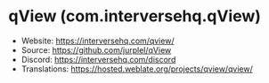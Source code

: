 # qView (com.interversehq.qView)

- Website: https://interversehq.com/qview/
- Source: https://github.com/jurplel/qView
- Discord: https://interversehq.com/discord
- Translations: https://hosted.weblate.org/projects/qview/qview/
